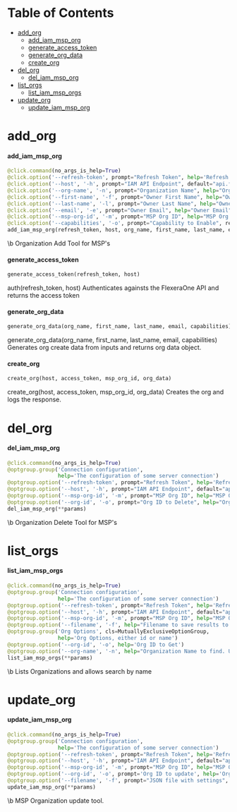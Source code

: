 # Table of Contents

* [add\_org](#add_org)
  * [add\_iam\_msp\_org](#add_org.add_iam_msp_org)
  * [generate\_access\_token](#add_org.generate_access_token)
  * [generate\_org\_data](#add_org.generate_org_data)
  * [create\_org](#add_org.create_org)
* [del\_org](#del_org)
  * [del\_iam\_msp\_org](#del_org.del_iam_msp_org)
* [list\_orgs](#list_orgs)
  * [list\_iam\_msp\_orgs](#list_orgs.list_iam_msp_orgs)
* [update\_org](#update_org)
  * [update\_iam\_msp\_org](#update_org.update_iam_msp_org)

<a name="add_org"></a>
# add\_org

<a name="add_org.add_iam_msp_org"></a>
#### add\_iam\_msp\_org

```python
@click.command(no_args_is_help=True)
@click.option('--refresh-token', prompt="Refresh Token", help='Refresh Token from FlexeraOne', required=True)
@click.option('--host', '-h', prompt="IAM API Endpoint", default="api.flexeratest.com", show_default=True)
@click.option('--org-name', '-n', prompt="Organization Name", help="Organization Name", required=True)
@click.option('--first-name', '-f', prompt="Owner First Name", help="Owner First Name", required=True)
@click.option('--last-name', '-l', prompt="Owner Last Name", help="Owner Last Name", required=True)
@click.option('--email', '-e', prompt="Owner Email", help="Owner Email", required=True)
@click.option('--msp-org-id', '-m', prompt="MSP Org ID", help="MSP Org ID", required=True)
@click.option('--capabilities', '-o', prompt="Capability to Enable", required=True, multiple=True, type=click.Choice(flexera_capabilities))
add_iam_msp_org(refresh_token, host, org_name, first_name, last_name, email, msp_org_id, capabilities)
```

\b
Organization Add Tool for MSP's

<a name="add_org.generate_access_token"></a>
#### generate\_access\_token

```python
generate_access_token(refresh_token, host)
```

auth(refresh_token, host)
Authenticates againsts the FlexeraOne API and returns the access token

<a name="add_org.generate_org_data"></a>
#### generate\_org\_data

```python
generate_org_data(org_name, first_name, last_name, email, capabilities)
```

generate_org_data(org_name, first_name, last_name, email, capabilities)
Generates org create data from inputs and returns org data object.

<a name="add_org.create_org"></a>
#### create\_org

```python
create_org(host, access_token, msp_org_id, org_data)
```

create_org(host, access_token, msp_org_id, org_data)
Creates the org and logs the response.

<a name="del_org"></a>
# del\_org

<a name="del_org.del_iam_msp_org"></a>
#### del\_iam\_msp\_org

```python
@click.command(no_args_is_help=True)
@optgroup.group('Connection configuration',
                help='The configuration of some server connection')
@optgroup.option('--refresh-token', prompt="Refresh Token", help='Refresh Token from FlexeraOne', required=True)
@optgroup.option('--host', '-h', prompt="IAM API Endpoint", default="api.flexeratest.com", show_default=True)
@optgroup.option('--msp-org-id', '-m', prompt="MSP Org ID", help="MSP Org ID", required=True)
@optgroup.option('--org-id', '-o', prompt="Org ID to Delete", help="Org ID to Delete", required=True)
del_iam_msp_org(**params)
```

\b
Organization Delete Tool for MSP's

<a name="list_orgs"></a>
# list\_orgs

<a name="list_orgs.list_iam_msp_orgs"></a>
#### list\_iam\_msp\_orgs

```python
@click.command(no_args_is_help=True)
@optgroup.group('Connection configuration',
                help='The configuration of some server connection')
@optgroup.option('--refresh-token', prompt="Refresh Token", help='Refresh Token from FlexeraOne', required=True)
@optgroup.option('--host', '-h', prompt="IAM API Endpoint", default="api.flexeratest.com", show_default=True)
@optgroup.option('--msp-org-id', '-m', prompt="MSP Org ID", help="MSP Org ID", required=True)
@optgroup.option('--filename', '-f', help="Filename to save results to.")
@optgroup.group('Org Options', cls=MutuallyExclusiveOptionGroup,
                help='Org Options, either id or name')
@optgroup.option('--org-id', '-o', help='Org ID to Get')
@optgroup.option('--org-name', '-n', help="Organization Name to find. Using the name will only print close orgs")
list_iam_msp_orgs(**params)
```

\b
Lists Organizations and allows search by name

<a name="update_org"></a>
# update\_org

<a name="update_org.update_iam_msp_org"></a>
#### update\_iam\_msp\_org

```python
@click.command(no_args_is_help=True)
@optgroup.group('Connection configuration',
                help='The configuration of some server connection')
@optgroup.option('--refresh-token', prompt="Refresh Token", help='Refresh Token from FlexeraOne', required=True)
@optgroup.option('--host', '-h', prompt="IAM API Endpoint", default="api.flexeratest.com", show_default=True)
@optgroup.option('--msp-org-id', '-m', prompt="MSP Org ID", help="MSP Org ID", required=True)
@optgroup.option('--org-id', '-o', prompt='Org ID to update', help='Org ID to update', required=True)
@optgroup.option('--filename', '-f', prompt="JSON file with settings", help="JSON file with settings", required=True)
update_iam_msp_org(**params)
```

\b
MSP Organization update tool.


